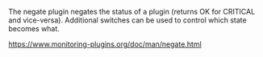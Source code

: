 The negate plugin negates the status of a plugin (returns OK for CRITICAL and vice-versa). Additional switches can be used to control which state becomes what.

   
https://www.monitoring-plugins.org/doc/man/negate.html